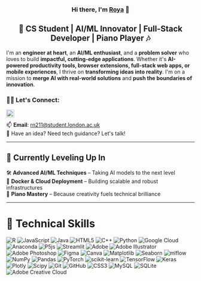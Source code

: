 <h3 align="center">
Hi there, I'm <a href="https://www.linkedin.com/in/royanikseresht" target="_blank" rel="noreferrer">Roya</a> 👋
</h3>

<h2 align="center">
🚀 CS Student | AI/ML Innovator | Full-Stack Developer | Piano Player 🎶
</h2> 

I'm an **engineer at heart**, an **AI/ML enthusiast**, and a **problem solver** who loves to build **impactful, cutting-edge applications**. Whether it's **AI-powered productivity tools, browser extensions, full-stack web apps, or mobile experiences**, I thrive on **transforming ideas into reality**. I'm on a mission to **merge AI with real-world solutions** and **push the boundaries of innovation**.

### 🤝🏻 Let's Connect:
<a href="https://www.linkedin.com/in/royanikseresht"><img align="left" src="https://raw.githubusercontent.com/yushi1007/yushi1007/main/images/linkedin.svg" alt="Roya | LinkedIn" width="21px"/></a>
</br>

📫 **Email**: [rn211@student.london.ac.uk](mailto:rn211@student.london.ac.uk)  
💬 Have an idea? Need tech guidance? Let's talk!

---

## 🌱 **Currently Leveling Up In**
🛠 **Advanced AI/ML Techniques** – Taking AI models to the next level  
🐳 **Docker & Cloud Deployment** – Building scalable and robust infrastructures  
🎹 **Piano Mastery** – Because creativity fuels technical brilliance  

---

# 💼 **Technical Skills**  

![R](https://img.shields.io/badge/r-%23276DC3.svg?style=flat&logo=r&logoColor=white) ![JavaScript](https://img.shields.io/badge/javascript-%23323330.svg?style=flat&logo=javascript&logoColor=%23F7DF1E) ![Java](https://img.shields.io/badge/java-%23ED8B00.svg?style=flat&logo=openjdk&logoColor=white) ![HTML5](https://img.shields.io/badge/html5-%23E34F26.svg?style=flat&logo=html5&logoColor=white) ![C++](https://img.shields.io/badge/c++-%2300599C.svg?style=flat&logo=c%2B%2B&logoColor=white) ![Python](https://img.shields.io/badge/python-3670A0?style=flat&logo=python&logoColor=ffdd54) ![Google Cloud](https://img.shields.io/badge/GoogleCloud-%234285F4.svg?style=flat&logo=google-cloud&logoColor=white) ![Anaconda](https://img.shields.io/badge/Anaconda-%2344A833.svg?style=flat&logo=anaconda&logoColor=white) ![P5js](https://img.shields.io/badge/p5.js-ED225D?style=flat&logo=p5.js&logoColor=FFFFFF) ![Streamlit](https://img.shields.io/badge/Streamlit-%23FE4B4B.svg?style=flat&logo=streamlit&logoColor=white) ![Adobe](https://img.shields.io/badge/adobe-%23FF0000.svg?style=flat&logo=adobe&logoColor=white) ![Adobe Illustrator](https://img.shields.io/badge/adobe%20illustrator-%23FF9A00.svg?style=flat&logo=adobe%20illustrator&logoColor=white) ![Adobe Photoshop](https://img.shields.io/badge/adobe%20photoshop-%2331A8FF.svg?style=flat&logo=adobe%20photoshop&logoColor=white) ![Figma](https://img.shields.io/badge/figma-%23F24E1E.svg?style=flat&logo=figma&logoColor=white) ![Canva](https://img.shields.io/badge/Canva-%2300C4CC.svg?style=flat&logo=Canva&logoColor=white) ![Matplotlib](https://img.shields.io/badge/Matplotlib-%23ffffff.svg?style=flat&logo=Matplotlib&logoColor=black) ![Seaborn](https://img.shields.io/badge/seaborn-009688.svg?style=flat&logo=seaborn&logoColor=white)
 ![mlflow](https://img.shields.io/badge/mlflow-%23d9ead3.svg?style=flat&logo=numpy&logoColor=blue) ![NumPy](https://img.shields.io/badge/numpy-%23013243.svg?style=flat&logo=numpy&logoColor=white) ![Pandas](https://img.shields.io/badge/pandas-%23150458.svg?style=flat&logo=pandas&logoColor=white)  ![PyTorch](https://img.shields.io/badge/PyTorch-%23EE4C2C.svg?style=flat&logo=PyTorch&logoColor=white) ![scikit-learn](https://img.shields.io/badge/scikit--learn-%23F7931E.svg?style=flat&logo=scikit-learn&logoColor=white) ![TensorFlow](https://img.shields.io/badge/TensorFlow-%23FF6F00.svg?style=flat&logo=TensorFlow&logoColor=white) ![Keras](https://img.shields.io/badge/Keras-%23D00000.svg?style=flat&logo=Keras&logoColor=white) ![Plotly](https://img.shields.io/badge/Plotly-%233F4F75.svg?style=flat&logo=plotly&logoColor=white) ![Scipy](https://img.shields.io/badge/SciPy-%230C55A5.svg?style=flat&logo=scipy&logoColor=%white) ![Git](https://img.shields.io/badge/git-%23F05033.svg?style=flat&logo=git&logoColor=white) ![GitHub](https://img.shields.io/badge/github-%23121011.svg?style=flat&logo=github&logoColor=white) ![CSS3](https://img.shields.io/badge/css3-%231572B6.svg?style=flat&logo=css3&logoColor=white) ![MySQL](https://img.shields.io/badge/mysql-4479A1.svg?style=flat&logo=mysql&logoColor=white) ![SQLite](https://img.shields.io/badge/sqlite-%2307405e.svg?style=flat&logo=sqlite&logoColor=white) ![Adobe Creative Cloud](https://img.shields.io/badge/Adobe%20Creative%20Cloud-DA1F26.svg?style=flat&logo=Adobe%20Creative%20Cloud&logoColor=white)


